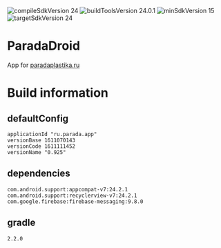 ![compileSdkVersion 24](https://img.shields.io/badge/compileSdkVersion-24-yellow.svg?style=true) ![buildToolsVersion 24.0.1](https://img.shields.io/badge/buildToolsVersion-24.0.1-blue.svg?style=true) ![minSdkVersion 15](https://img.shields.io/badge/minSdkVersion-15-red.svg?style=true) ![targetSdkVersion 24](https://img.shields.io/badge/targetSdkVersion-24-green.svg?style=true)

# ParadaDroid
App for [paradaplastika.ru](http://paradaplastika.ru/)

# Build information
## defaultConfig
	applicationId "ru.parada.app"
	versionBase 1611070143
	versionCode 1611111452
	versionName "0.925"
## dependencies
	com.android.support:appcompat-v7:24.2.1
	com.android.support:recyclerview-v7:24.2.1
	com.google.firebase:firebase-messaging:9.8.0
## gradle
    2.2.0